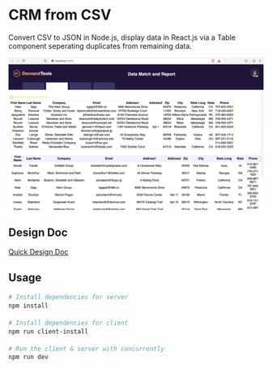 # CRM from CSV
Convert CSV to JSON in Node.js, display data in React.js via a Table component seperating duplicates from remaining data. 

![Current implementation](/art/Screenshot.png)

## Design Doc
[Quick Design Doc](https://www.notion.so/makarskyy/Quick-Design-Doc-894f19a817a54b319d3c6bbc65ac11cf)

## Usage

``` bash
# Install dependencies for server
npm install

# Install dependencies for client
npm run client-install

# Run the client & server with concurrently
npm run dev
```
